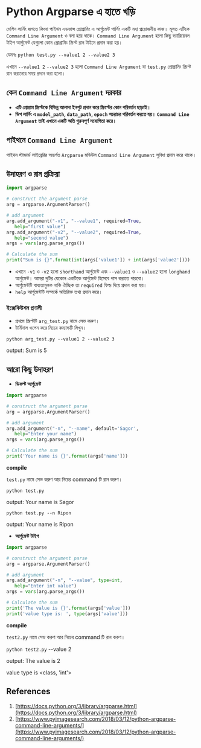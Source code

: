 
# Python Argparse এ হাতে খড়ি

মেশিন লার্নিং জগতে কিংবা পাইথন এডভান্স প্রোগ্রামিং এ আর্গুমেন্ট পার্সিং একটি মহা প্রয়োজনীয় কাজ। 
মূলত এটিকে `Command Line Argument` ও বলা হয়ে থাকে। `Command Line Argument` হলো কিছু ভ্যারিয়েবল টাইপ আর্গুমেন্ট যেগুলো কোন প্রোগ্রামিং স্ক্রিপ্ট রান টাইমে প্রদান করা হয়। 


যেমনঃ `python test.py --value1 2 --value2 3`

এখানে `--value1 2` `--value2 3` হলো `Command Line Argument` যা `test.py` প্রোগ্রামিং স্ক্রিপ্ট রান করানোর সময় প্রদান করা হলো। 

## কেন `Command Line Argument` দরকার

* **এটি প্রোগ্রাম স্ক্রিপ্টকে বিভিন্ন আলাদা ইনপুট প্রদান করে স্ক্রিপ্টের কোন পরিবর্তন ছাড়াই।**
* **ডিপ লার্নিং এ `model_path`, `data_path`, `epoch` সচরাচর পরিবর্তন করতে হয়। `Command Line Argument` তাই এখানে একটি অতি গুরুবপূর্ণ সযোগিতা করে।**

## পাইথনে `Command Line Argument` 

পাইথন স্টান্ডার্ড লাইব্রেরির অন্তর্গত `Argparse` মডিউল `Command Line Argument` সুবিধা প্রদান করে থাকে।

## উদাহরণ ও রান প্রক্রিয়া

```py
import argparse

# construct the argument parse
arg = argparse.ArgumentParser()

# add argument
arg.add_argument("-v1", "--value1", required=True,
   help="first value")
arg.add_argument("-v2", "--value2", required=True,
   help="second value")
args = vars(arg.parse_args())

# Calculate the sum
print("Sum is {}".format(int(args['value1']) + int(args['value2'])))

```


* এখানে `-v1` ও `-v2` হলো `shorthand`  আর্গুমেন্ট এবং `--value1` ও `--value2` হলো `longhand` আর্গুমেন্ট। আমরা দুটির যেকোন একটিকে আর্গুমেন্ট হিসেবে পাস করাতে পারবো। 
* আর্গুমেন্টটি বাধ্যতামুলক নাকি ঐচ্ছিক তা `required` ফিল্ড দিয়ে প্রদান করা হয়। 
* `help` আর্গুমেন্টটি সম্পর্কে অতিরিক্ত তথ্য প্রদান করে। 

### ইক্সেকিউশন প্রণালী
* প্রথমে স্ক্রিপ্টটি `arg_test.py` নামে সেভ করুণ। 
* টার্মিনাল ওপেন করে নিচের কম্যান্ডটি লিখুন। 

`python arg_test.py --value1 2 --value2 3`

output: Sum is 5


## আরো কিছু উদাহরণ

* **ডিফল্ট আর্গুমেন্ট**

```py
import argparse

# construct the argument parse
arg = argparse.ArgumentParser()

# add argument
arg.add_argument("-n", "--name", default='Sagor',
   help="Enter your name")
args = vars(arg.parse_args())

# Calculate the sum
print('Your name is {}'.format(args['name']))
```

**compile**

`test.py` নামে সেভ করুণ আর নিচের command টি রান করুণ। 

`python test.py` 

output: Your name is Sagor

`python test.py --n Ripon`

output: Your name is Ripon


* **আর্গুমেন্ট টাইপ**

```py
import argparse

# construct the argument parse
arg = argparse.ArgumentParser()

# add argument
arg.add_argument("-n", "--value", type=int,
   help="Enter int value")
args = vars(arg.parse_args())

# Calculate the sum
print('The value is {}'.format(args['value']))
print('value type is: ', type(args['value']))
```

**compile**

`test2.py` নামে সেভ করুণ আর নিচের command টি রান করুণ। 

`python test2.py` --value 2

output: The value is 2

value type is <class, 'int'>

## References

1. [https://docs.python.org/3/library/argparse.html](https://docs.python.org/3/library/argparse.html)
2. [https://www.pyimagesearch.com/2018/03/12/python-argparse-command-line-arguments/](https://www.pyimagesearch.com/2018/03/12/python-argparse-command-line-arguments/)

